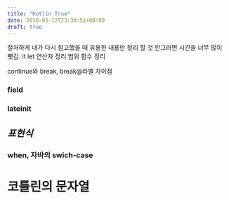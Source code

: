 ```yaml
---
title: "Kotlin True"
date: 2018-05-12T23:30:51+09:00
draft: true
---
```

철처하게 내가 다시 참고했을 때
유용한 내용만 정리 할 것 안그러면 시간을 너무 많이 뺏김.
it let 연산자 정리 범위 함수 정리 

continue와 break, break@라벨 차이점


### field 

### lateinit

## _표현식_
### __when__, 자바의 swich-case


# 코틀린의 문자열 